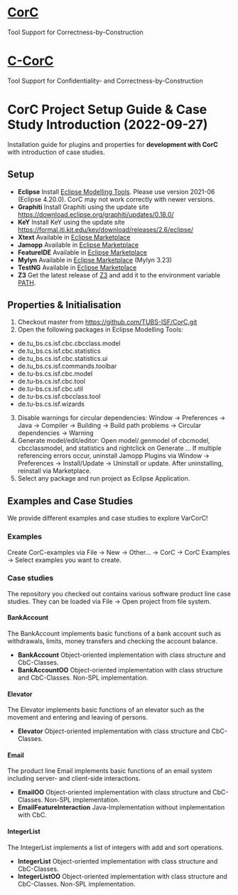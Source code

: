 # [CorC](https://github.com/TUBS-ISF/CorC/wiki)
Tool Support for Correctness-by-Construction

# [C-CorC](https://github.com/TUBS-ISF/CorC/wiki/CorC-for-Information-Flow)
Tool Support for Confidentiality- and Correctness-by-Construction

# CorC Project Setup Guide & Case Study Introduction (2022-09-27)
Installation guide for plugins and properties for **development with CorC** with introduction of case studies.
## Setup
* **Eclipse** Install [Eclipse Modelling Tools](https://www.eclipse.org/downloads/packages/release/2021-06/r). Please use version 2021-06 (Eclipse 4.20.0). CorC may not work correctly with newer versions.
* **Graphiti** Install Graphiti using the update site https://download.eclipse.org/graphiti/updates/0.18.0/
* **KeY** Install KeY using the update site https://formal.iti.kit.edu/key/download/releases/2.6/eclipse/
* **Xtext** Available in [Eclipse Marketplace](https://marketplace.eclipse.org/content/eclipse-xtext)
* **Jamopp** Available in [Eclipse Marketplace](https://marketplace.eclipse.org/content/jamopp)
* **FeatureIDE** Available in [Eclipse Marketplace](https://marketplace.eclipse.org/content/featureide)
* **Mylyn** Available in [Eclipse Marketplace](https://marketplace.eclipse.org/content/mylyn) (Mylyn 3.23)
* **TestNG** Available in [Eclipse Marketplace](https://marketplace.eclipse.org/content/testng-eclipse)
* **Z3** Get the latest release of [Z3](https://github.com/Z3Prover/z3/releases) and add it to the environment variable [PATH](https://www.wikihow.com/Change-the-PATH-Environment-Variable-on-Windows).

## Properties & Initialisation
1. Checkout master from https://github.com/TUBS-ISF/CorC.git
2. Open the following packages in Eclipse Modelling Tools:
* de.tu_bs.cs.isf.cbc.cbcclass.model
* de.tu_bs.cs.isf.cbc.statistics
* de.tu_bs.cs.isf.cbc.statistics.ui
* de.tu_bs.cs.isf.commands.toolbar
* de.tu-bs.cs.isf.cbc.model
* de.tu-bs.cs.isf.cbc.tool
* de.tu-bs.cs.isf.cbc.util
* de.tu-bs.cs.isf.cbcclass.tool
* de.tu-bs.cs.isf.wizards

3. Disable warnings for circular dependencies: 
Window -> Preferences -> Java -> Compiler -> Building -> Build path problems -> Circular dependencies -> Warning
4. Generate model/edit/editor: Open model/.genmodel of cbcmodel, cbcclassmodel, and statistics and rightclick on Generate ... If multiple referencing errors occur, uninstall Jamopp Plugins via Window -> Preferences -> Install/Update -> Uninstall or update. After uninstalling, reinstall via Marketplace.
5. Select any package and run project as Eclipse Application.

## Examples and Case Studies
We provide different examples and case studies to explore VarCorC!
### Examples
Create CorC-examples via File -> New -> Other... -> CorC -> CorC Examples -> Select examples you want to create.
### Case studies
The repository you checked out contains various software product line case studies. They can be loaded via File -> Open project from file system. 
#### BankAccount
The BankAccount implements basic functions of a bank account such as withdrawals, limits, money transfers and checking the account balance.
* **BankAccount** Object-oriented implementation with class structure and CbC-Classes.
* **BankAccountOO** Object-oriented implementation with class structure and CbC-Classes. Non-SPL implementation.
#### Elevator
The Elevator implements basic functions of an elevator such as the movement and entering and leaving of persons.
* **Elevator** Object-oriented implementation with class structure and CbC-Classes.
#### Email
The product line Email implements basic functions of an email system including server- and client-side interactions.
* **EmailOO** Object-oriented implementation with class structure and CbC-Classes. Non-SPL implementation.
* **EmailFeatureInteraction** Java-Implementation without implementation with CbC.
#### IntegerList
The IntegerList implements a list of integers with add and sort operations.
* **IntegerList** Object-oriented implementation with class structure and CbC-Classes.
* **IntegerListOO** Object-oriented implementation with class structure and CbC-Classes. Non-SPL implementation.
